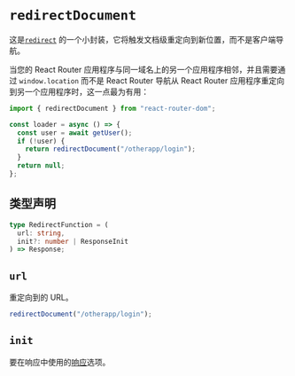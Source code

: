 # `redirectDocument`

这是[`redirect`](../fetch/redirect) 的一个小封装，它将触发文档级重定向到新位置，而不是客户端导航。

当您的 React Router 应用程序与同一域名上的另一个应用程序相邻，并且需要通过 `window.location` 而不是 React Router 导航从 React Router 应用程序重定向到另一个应用程序时，这一点最为有用：

```jsx
import { redirectDocument } from "react-router-dom";

const loader = async () => {
  const user = await getUser();
  if (!user) {
    return redirectDocument("/otherapp/login");
  }
  return null;
};
```

## 类型声明

```ts
type RedirectFunction = (
  url: string,
  init?: number | ResponseInit
) => Response;
```

## `url`

重定向到的 URL。

```jsx
redirectDocument("/otherapp/login");
```

## `init`

要在响应中使用的[响应](https://developer.mozilla.org/en-US/docs/Web/API/Response/Response)选项。